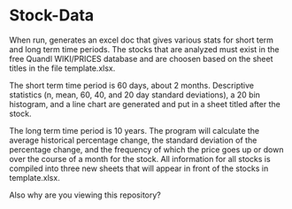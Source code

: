 # Stock-Data

When run, generates an excel doc that gives various stats for short term and long term time periods. The stocks that are analyzed must exist in the free Quandl WIKI/PRICES database and are choosen based on the sheet titles in the file template.xlsx.

The short term time period is 60 days, about 2 months. Descriptive statistics (n, mean, 60, 40, and 20 day standard deviations), a 20 bin histogram, and a line chart are generated and put in a sheet titled after the stock.

The long term time period is 10 years. The program will calculate the average historical percentage change, the standard deviation of the percentage change, and the frequency of which the price goes up or down over the course of a month for the stock. All information for all stocks is compiled into three new sheets that will appear in front of the stocks in template.xlsx.

Also why are you viewing this repository?
